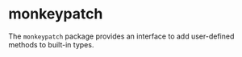 # monkeypatch

The `monkeypatch` package provides an interface to add user-defined methods to built-in types.
